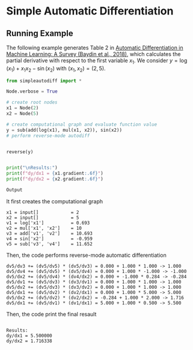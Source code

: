 # Simple Automatic Differentiation

## Running Example
The following example generates Table 2 in [Automatic Differentiation in Machine Learning: A Survey (Baydin et al., 2018)](https://www.jmlr.org/papers/volume18/17-468/17-468.pdf), which calculates the partial derivative with respect to the first variable $x_1$.
We consider $y=\log(x_1)+x_1x_2-\sin(x_2)$ with $(x_1,x_2)=(2,5)$.
```python
from simpleautodiff import *

Node.verbose = True

# create root nodes
x1 = Node(2)
x2 = Node(5)

# create computational graph and evaluate function value
y = sub(add(log(x1), mul(x1, x2)), sin(x2))
# perform reverse-mode autodiff


reverse(y)


print("\nResults:")
print(f"dy/dx1 = {x1.gradient:.6f}")
print(f"dy/dx2 = {x2.gradient:.6f}")

Output
```
It first creates the computational graph 

```
x1 = input[]            = 2       
x2 = input[]            = 5       
v1 = log['x1']          = 0.693   
v2 = mul['x1', 'x2']    = 10      
v3 = add['v1', 'v2']    = 10.693  
v4 = sin['x2']          = -0.959  
v5 = sub['v3', 'v4']    = 11.652  
```
Then, the code performs reverse-mode automatic differentiation 
```
dv5/dv3 += (dv5/dv5) * (dv5/dv3) = 0.000 + 1.000 * 1.000 -> 1.000
dv5/dv4 += (dv5/dv5) * (dv5/dv4) = 0.000 + 1.000 * -1.000 -> -1.000
dv5/dx2 += (dv5/dv4) * (dv4/dx2) = 0.000 + -1.000 * 0.284 -> -0.284
dv5/dv1 += (dv5/dv3) * (dv3/dv1) = 0.000 + 1.000 * 1.000 -> 1.000
dv5/dv2 += (dv5/dv3) * (dv3/dv2) = 0.000 + 1.000 * 1.000 -> 1.000
dv5/dx1 += (dv5/dv2) * (dv2/dx1) = 0.000 + 1.000 * 5.000 -> 5.000
dv5/dx2 += (dv5/dv2) * (dv2/dx2) = -0.284 + 1.000 * 2.000 -> 1.716
dv5/dx1 += (dv5/dv1) * (dv1/dx1) = 5.000 + 1.000 * 0.500 -> 5.500

```
Then, the code print the final resault 
```

Results:
dy/dx1 = 5.500000
dy/dx2 = 1.716338
